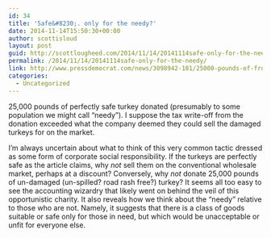 ```yaml
---
id: 34
title: 'Safe&#8230;. only for the needy?'
date: 2014-11-14T15:50:30+00:00
author: scottisloud
layout: post
guid: http://scottlougheed.com/2014/11/14/20141114safe-only-for-the-needy/
permalink: /2014/11/14/20141114safe-only-for-the-needy/
link: http://www.pressdemocrat.com/news/3098942-181/25000-pounds-of-frozen-turkeys
categories:
  - Uncategorized
---
```

25,000 pounds of perfectly safe turkey donated (presumably to some population we might call &#8220;needy&#8221;). I suppose the tax write-off from the donation exceeded what the company deemed they could sell the damaged turkeys for on the market.&nbsp;

I&#8217;m always uncertain about what to think of this very common tactic dressed as some form of corporate social responsibility. If the turkeys are perfectly safe as the article claims, why&nbsp;_not_&nbsp;sell them on the conventional wholesale market, perhaps at a discount? Conversely, why&nbsp;_not_&nbsp;donate 25,000 pounds of un-damaged (un-spilled? road rash free?) turkey? It seems all too easy to see the accounting wizardry that likely went on behind the veil of this opportunistic charity. It also reveals how we think about the &#8220;needy&#8221; relative to those who are not. Namely, it suggests that there is a class of goods suitable or safe only for those in need, but which would be unacceptable or unfit for everyone else. &nbsp;

